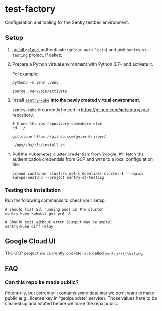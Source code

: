 # test-factory

Configuration and tooling for the Sentry testbed environment.

## Setup

1. [Install `gcloud`](https://cloud.google.com/sdk/docs/install), authenticate (`gcloud auth login`) and pick `sentry-st-testing` project, if asked.


1. Prepare a Python virtual environment with Python 3.7+ and activate it.

   For example:

   ```
   python3 -m venv .venv

   source .venv/bin/activate
   ```

1. Install [`sentry-kube`](https://github.com/getsentry/ops/tree/master/k8s/cli) **into the newly created virtual environment**.

   `sentry-kube` is currently hosted in https://github.com/getsentry/ops/ repository.

   ```
   # Clone the ops repository somewhere else
   cd ../
   
   git clone https://github.com/getsentry/ops/

   ./ops/k8s/cli/install.sh
   ```
   
1. Pull the Kubernetes cluster credentials from Google. It'll fetch the authentication credentials from GCP and write to a local configuration file.

   ```
   gcloud container clusters get-credentials cluster-1 --region europe-west3-b --project sentry-st-testing
   ```

### Testing the installation

Run the following commands to check your setup:

```
# Should list all running pods in the cluster
sentry-kube kubectl get pod -A

# Should exit without error (output may be empty)
sentry-kube diff relay
```

## Google Cloud UI

The GCP project we currently operate in is called [`sentry-st-testing`](https://console.cloud.google.com/home/dashboard?project=sentry-st-testing).

## FAQ

### Can this repo be made public?

Potentially, but currently it contains some data that we don't want to make public (e.g., license key in "geoipupdate" service). Those values have to be cleaned up and rotated before we make the repo public.
